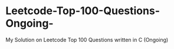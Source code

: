 # Leetcode-Top-100-Questions-Ongoing-
My Solution on Leetcode Top 100 Questions written in C (Ongoing)
